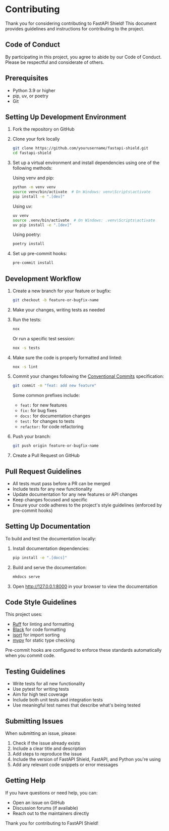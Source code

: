 # Contributing

Thank you for considering contributing to FastAPI Shield! This document provides guidelines and instructions for contributing to the project.

## Code of Conduct

By participating in this project, you agree to abide by our Code of Conduct. Please be respectful and considerate of others.

## Prerequisites

- Python 3.9 or higher
- pip, uv, or poetry
- Git

## Setting Up Development Environment

1. Fork the repository on GitHub
2. Clone your fork locally
   ```bash
   git clone https://github.com/yourusername/fastapi-shield.git
   cd fastapi-shield
   ```

3. Set up a virtual environment and install dependencies using one of the following methods:

   Using venv and pip:
   ```bash
   python -m venv venv
   source venv/bin/activate  # On Windows: venv\Scripts\activate
   pip install -e ".[dev]"
   ```

   Using uv:
   ```bash
   uv venv
   source .venv/bin/activate  # On Windows: .venv\Scripts\activate
   uv pip install -e ".[dev]"
   ```

   Using poetry:
   ```bash
   poetry install
   ```

4. Set up pre-commit hooks:
   ```bash
   pre-commit install
   ```

## Development Workflow

1. Create a new branch for your feature or bugfix:
   ```bash
   git checkout -b feature-or-bugfix-name
   ```

2. Make your changes, writing tests as needed

3. Run the tests:
   ```bash
   nox
   ```

   Or run a specific test session:
   ```bash
   nox -s tests
   ```

4. Make sure the code is properly formatted and linted:
   ```bash
   nox -s lint
   ```

5. Commit your changes following the [Conventional Commits](https://www.conventionalcommits.org/) specification:
   ```bash
   git commit -m "feat: add new feature"
   ```
   
   Some common prefixes include:
   - `feat:` for new features
   - `fix:` for bug fixes
   - `docs:` for documentation changes
   - `test:` for changes to tests
   - `refactor:` for code refactoring

6. Push your branch:
   ```bash
   git push origin feature-or-bugfix-name
   ```

7. Create a Pull Request on GitHub

## Pull Request Guidelines

- All tests must pass before a PR can be merged
- Include tests for any new functionality
- Update documentation for any new features or API changes
- Keep changes focused and specific
- Ensure your code adheres to the project's style guidelines (enforced by pre-commit hooks)

## Setting Up Documentation

To build and test the documentation locally:

1. Install documentation dependencies:
   ```bash
   pip install -e ".[docs]"
   ```

2. Build and serve the documentation:
   ```bash
   mkdocs serve
   ```

3. Open http://127.0.0.1:8000 in your browser to view the documentation

## Code Style Guidelines

This project uses:

- [Ruff](https://github.com/charliermarsh/ruff) for linting and formatting
- [Black](https://github.com/psf/black) for code formatting
- [isort](https://github.com/PyCQA/isort) for import sorting
- [mypy](https://github.com/python/mypy) for static type checking

Pre-commit hooks are configured to enforce these standards automatically when you commit code.

## Testing Guidelines

- Write tests for all new functionality
- Use pytest for writing tests
- Aim for high test coverage
- Include both unit tests and integration tests
- Use meaningful test names that describe what's being tested

## Submitting Issues

When submitting an issue, please:

1. Check if the issue already exists
2. Include a clear title and description
3. Add steps to reproduce the issue
4. Include the version of FastAPI Shield, FastAPI, and Python you're using
5. Add any relevant code snippets or error messages

## Getting Help

If you have questions or need help, you can:

- Open an issue on GitHub
- Discussion forums (if available)
- Reach out to the maintainers directly

Thank you for contributing to FastAPI Shield! 
